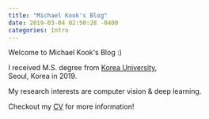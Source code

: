 ```yaml
---
title: "Michael Kook's Blog"
date: 2019-03-04 02:50:28 -0400
categories: Intro
---
```

Welcome to Michael Kook's Blog :)  

I received M.S. degree from [Korea University][korea-university],  
Seoul, Korea in 2019.

My research interests are computer vision & deep learning.

Checkout my [CV][curriculum-viate] for more information!

[korea-university]: http://korea.ac.kr/mbshome/mbs/university/index.do
[curriculum-viate]: https://mikekook.github.io/about/
